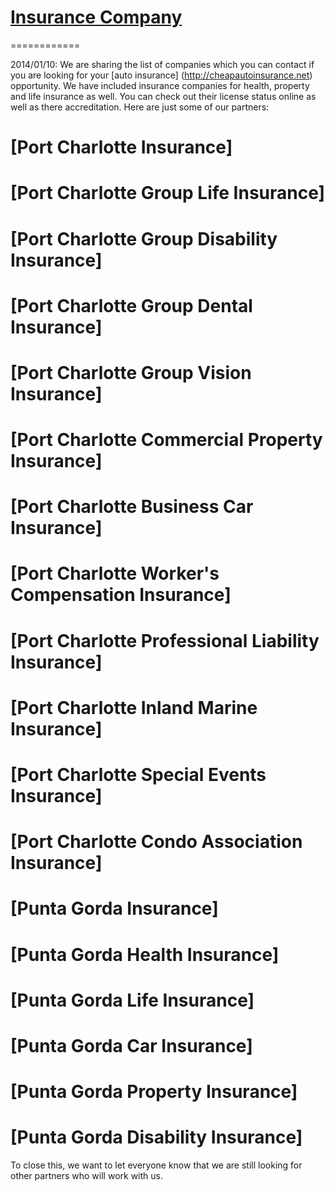 # [Insurance Company](http://cheapautoinsurance.net)
============

2014/01/10: We are sharing the list of companies which you can contact if you are looking for your [auto insurance] (http://cheapautoinsurance.net) opportunity. We have included insurance companies for health, property and life insurance as well. You can check out their license status online as well as there accreditation. Here are just some of our partners:

# [Port Charlotte Insurance]
# [Port Charlotte Group Life Insurance]
# [Port Charlotte Group Disability Insurance]
# [Port Charlotte Group Dental Insurance]
# [Port Charlotte Group Vision Insurance]
# [Port Charlotte Commercial Property Insurance]
# [Port Charlotte Business Car Insurance]
# [Port Charlotte Worker's Compensation Insurance]
# [Port Charlotte Professional Liability Insurance]
# [Port Charlotte Inland Marine Insurance]
# [Port Charlotte Special Events Insurance]
# [Port Charlotte Condo Association Insurance]

# [Punta Gorda Insurance]
# [Punta Gorda Health Insurance]
# [Punta Gorda Life Insurance]
# [Punta Gorda Car Insurance]
# [Punta Gorda Property Insurance]
# [Punta Gorda Disability Insurance]

To close this, we want to let everyone know that we are still looking for other partners who will work with us.
